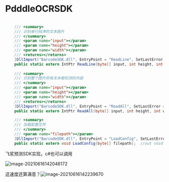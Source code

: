 # PdddleOCRSDK



```c#
    
    /// <summary>
    /// 识别单行纯净的文本图片
    /// </summary>
    /// <param name="input"></param>
    /// <param name="height"></param>
    /// <param name="width"></param>
    /// <returns></returns>
    [DllImport("BarcodeSDK.dll", EntryPoint = "ReadLine", SetLastError = true, CharSet = CharSet.Unicode)]
    public static extern IntPtr ReadLine(byte[] input, int height, int width);  //out string
        
    /// <summary>
    /// 识别整个图片所有文本框检测的内容
    /// </summary>
    /// <param name="input"></param>
    /// <param name="height"></param>
    /// <param name="width"></param>
    /// <returns></returns>
    [DllImport("BarcodeSDK.dll", EntryPoint = "ReadAll", SetLastError = true, CharSet = CharSet.Unicode)]
    public static extern IntPtr ReadAll(byte[] input, int height, int width);  //out string

    /// <summary>
    /// 加载配置文件
    /// </summary>
    /// <param name="filepath"></param>
    [DllImport("BarcodeSDK.dll", EntryPoint = "LoadConfig", SetLastError = true, CharSet = CharSet.Unicode)]
    public static extern void LoadConfig(byte[] filepath);  //out void
```



飞浆预测SDK实现，c#也可以调用

![image-20210616142046172](D:\doubleright\PdddleOCRSDK\imgs\image-20210616142046172.png)

这速度还算满意？![image-20210616142239670](D:\doubleright\PdddleOCRSDK\imgs\image-20210616142239670.png)